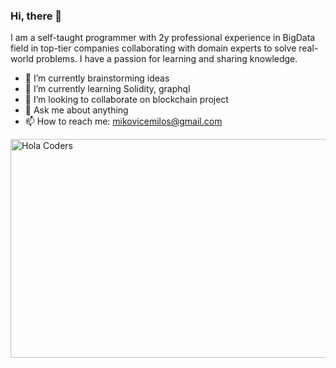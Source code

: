 ### Hi, there 👋

I am a self-taught programmer with 2y professional experience in BigData field in top-tier companies collaborating with domain experts to solve real-world problems. 
I have a passion for learning and sharing knowledge. 

- 🔭 I’m currently brainstorming ideas
- 🌱 I’m currently learning Solidity, graphql
- 👯 I’m looking to collaborate on blockchain project
- 💬 Ask me about anything
- 📫 How to reach me: mikovicemilos@gmail.com

<img align="left" src="https://wallpaperaccess.com/full/1156721.jpg" alt="Hola Coders" width="1000" height="350"/>
